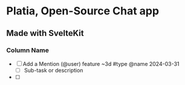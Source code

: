 # Platia, Open-Source Chat app

## Made with SvelteKit

### Column Name
- [ ] Add a Mention (@user) feature ~3d #type @name 2024-03-31  
  - [ ] Sub-task or description
- [ ] 
